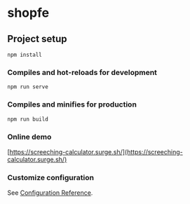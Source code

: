 # shopfe

## Project setup
```
npm install
```

### Compiles and hot-reloads for development
```
npm run serve
```

### Compiles and minifies for production
```
npm run build
```
### Online demo
[https://screeching-calculator.surge.sh/](https://screeching-calculator.surge.sh/)
### Customize configuration
See [Configuration Reference](https://cli.vuejs.org/config/).
